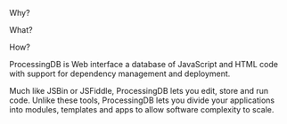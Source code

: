 Why?

What?

How?




ProcessingDB is Web interface a database of JavaScript and HTML code with support for dependency management and deployment.

Much like JSBin or JSFiddle, ProcessingDB lets you edit, store and run code. Unlike these tools, ProcessingDB lets you divide your applications into modules, templates and apps to allow software complexity to scale.